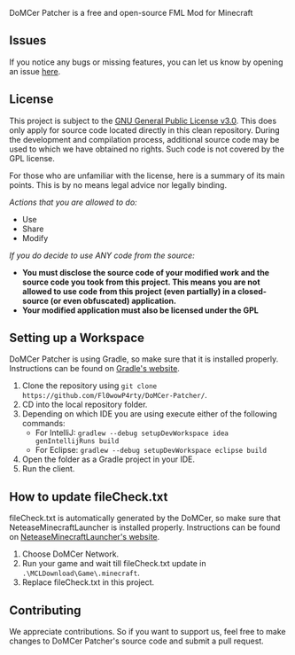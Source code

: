 DoMCer Patcher is a free and open-source FML Mod for Minecraft

## Issues
If you notice any bugs or missing features, you can let us know by opening an issue [here](https://github.com/Fl0wowP4rty/DoMCer-Patcher/issues).

## License
This project is subject to the [GNU General Public License v3.0](https://www.gnu.org/licenses/gpl-3.0.en.html). This does only apply for source code located directly in this clean repository. During the development and compilation process, additional source code may be used to which we have obtained no rights. Such code is not covered by the GPL license.

For those who are unfamiliar with the license, here is a summary of its main points. This is by no means legal advice nor legally binding.

*Actions that you are allowed to do:*

- Use
- Share
- Modify

*If you do decide to use ANY code from the source:*

- **You must disclose the source code of your modified work and the source code you took from this project. This means you are not allowed to use code from this project (even partially) in a closed-source (or even obfuscated) application.**
- **Your modified application must also be licensed under the GPL** 

## Setting up a Workspace
DoMCer Patcher is using Gradle, so make sure that it is installed properly. Instructions can be found on [Gradle's website](https://gradle.org/install/).
1. Clone the repository using `git clone https://github.com/Fl0wowP4rty/DoMCer-Patcher/`. 
2. CD into the local repository folder.
3. Depending on which IDE you are using execute either of the following commands:
    - For IntelliJ: `gradlew --debug setupDevWorkspace idea genIntellijRuns build`
    - For Eclipse: `gradlew --debug setupDevWorkspace eclipse build`
4. Open the folder as a Gradle project in your IDE.
5. Run the client.

## How to update fileCheck.txt
fileCheck.txt is automatically generated by the DoMCer, so make sure that NeteaseMinecraftLauncher is installed properly. Instructions can be found on [NeteaseMinecraftLauncher's website](https://mc.163.com/).
1. Choose DoMCer Network.
2. Run your game and wait till fileCheck.txt update in `.\MCLDownload\Game\.minecraft`.
3. Replace fileCheck.txt in this project.

## Contributing
We appreciate contributions. So if you want to support us, feel free to make changes to DoMCer Patcher's source code and submit a pull request.